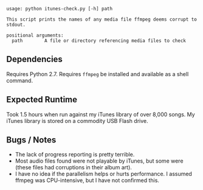 ```
usage: python itunes-check.py [-h] path

This script prints the names of any media file ffmpeg deems corrupt to stdout.

positional arguments:
  path        A file or directory referencing media files to check
```

Dependencies
-----------------
Requires Python 2.7.
Requires `ffmpeg` be installed and available as a shell command.

Expected Runtime
-----------------
Took 1.5 hours when run against my iTunes library of over 8,000 songs.
My iTunes library is stored on a commodity USB Flash drive.

Bugs / Notes
-----------------
- The lack of progress reporting is pretty terrible.
- Most audio files found were not playable by iTunes, but some were (these files had corruptions in their album art).
- I have no idea if the parallelism helps or hurts performance. I assumed ffmpeg was CPU-intensive, but I have not confirmed this.
